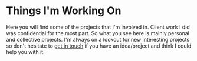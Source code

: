 # Things I'm Working On #

Here you will find some of the projects that I'm involved in. Client work I did was confidential for the most part. So what you see here is mainly personal and collective projects. I'm always on a lookout for new interesting projects so don't hesitate to [get in touch](mailto:hello@iljapanic.me) if you have an idea/project and think I could help you with it.